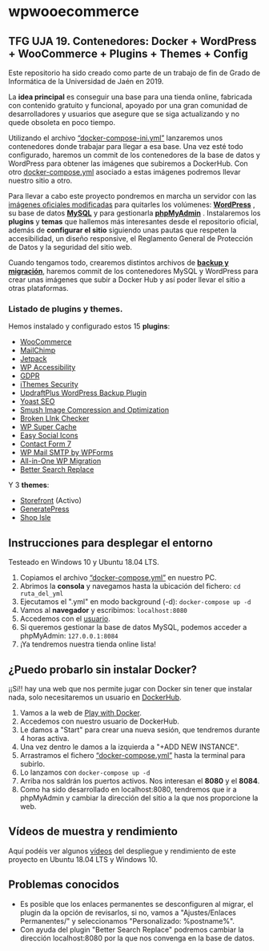 # wpwooecommerce
## TFG UJA 19. Contenedores: Docker + WordPress + WooCommerce + Plugins + Themes + Config

Este repositorio ha sido creado como parte de un trabajo de fin de Grado de Informática de la Universidad de Jaén en 2019.

La **idea principal** es conseguir una base para una tienda online, fabricada con contenido gratuito y funcional, apoyado por una gran comunidad de desarrolladores y usuarios que asegure que se siga actualizando y no quede obsoleta en poco tiempo.  

Utilizando el archivo [“docker-compose-ini.yml”](https://github.com/cil00001/wpwooecommerce/blob/data-container-mode/docker-compose-ini.yml) lanzaremos unos contenedores donde trabajar para llegar a esa base. Una vez esté todo configurado, haremos un commit de los contenedores de la base de datos y WordPress para obtener las imágenes que subiremos a DockerHub. Con otro [docker-compose.yml](https://github.com/cil00001/wpwooecommerce/blob/data-container-mode/docker-compose-ini.yml)  asociado a estas imágenes podremos llevar nuestro sitio a otro.

Para llevar a cabo este proyecto pondremos en marcha un servidor con las [imágenes oficiales modificadas](https://github.com/cil00001/wpwooecommerce/tree/data-container-mode/ImagenesPersonalizadas) para quitarles los volúmenes: **[WordPress](https://hub.docker.com/_/wordpress)** , su base de datos  **[MySQL](https://hub.docker.com/_/mysql)**  y para gestionarla **[phpMyAdmin](https://hub.docker.com/r/phpmyadmin/phpmyadmin)** . Instalaremos los **plugins** y **temas** que hallemos más interesantes desde el repositorio oficial, además de **configurar el sitio** siguiendo unas pautas que respeten la accesibilidad, un diseño responsive, el Reglamento General de Protección de Datos y la seguridad del sitio web. 

Cuando tengamos todo, crearemos distintos archivos de **[backup y migración](https://github.com/cil00001/wpwooecommerce/tree/data-container-mode/Backup%26Migration)**, haremos commit de los contenedores MySQL y WordPress para crear unas imágenes que subir a Docker Hub y así poder llevar el sitio a otras plataformas.

### Listado de plugins y themes.

Hemos instalado y configurado estos 15 **plugins**:
- [WooCommerce](https://es.wordpress.org/plugins/woocommerce/)
- [MailChimp](https://es.wordpress.org/plugins/woocommerce-mailchimp/)
- [Jetpack](https://es.wordpress.org/plugins/jetpack/)
- [WP Accessibility](https://es.wordpress.org/plugins/wp-accessibility/)
- [GDPR](https://es.wordpress.org/plugins/gdpr/)
- [iThemes Security](https://es.wordpress.org/plugins/better-wp-security/)
- [UpdraftPlus WordPress Backup Plugin](https://es.wordpress.org/plugins/updraftplus/)
- [Yoast SEO](https://es.wordpress.org/plugins/wordpress-seo/)
- [Smush Image Compression and Optimization](https://es.wordpress.org/plugins/wp-smushit/)
- [Broken LInk Checker](https://es.wordpress.org/plugins/broken-link-checker/)
- [WP Super Cache](https://es.wordpress.org/plugins/wp-super-cache/)
- [Easy Social Icons](https://es.wordpress.org/plugins/easy-social-icons/)
- [Contact Form 7](https://es.wordpress.org/plugins/contact-form-7/)
- [WP Mail SMTP by WPForms](https://es.wordpress.org/plugins/wp-mail-smtp/)
- [All-in-One WP Migration](https://es.wordpress.org/plugins/all-in-one-wp-migration/)
- [Better Search Replace](https://es.wordpress.org/plugins/better-search-replace/)

Y 3 **themes**:
- [Storefront](https://es.wordpress.org/themes/storefront/) (Activo)
- [GeneratePress](https://es.wordpress.org/themes/generatepress/)
- [Shop Isle](https://es.wordpress.org/themes/shop-isle/)

## Instrucciones para desplegar el entorno

Testeado en Windows 10 y Ubuntu 18.04 LTS.

1. Copiamos el archivo [“docker-compose.yml”](https://github.com/cil00001/wpwooecommerce/blob/data-container-mode/docker-compose.yml) en nuestro PC.
2. Abrimos la **consola** y navegamos hasta la ubicación del fichero: `cd ruta_del_yml`
3. Ejecutamos el ".yml" en modo background (-d): `docker-compose up -d`
4. Vamos al **navegador** y escribimos: `localhost:8080`
5. Accedemos con el [usuario](https://github.com/cil00001/wpwooecommerce/blob/data-container-mode/Backup%26Migration/Acceso).
11. Si queremos gestionar la base de datos MySQL, podemos acceder a phpMyAdmin: `127.0.0.1:8084` 
12. ¡Ya tendremos nuestra tienda online lista! 

## ¿Puedo probarlo sin instalar Docker?

¡¡Sí!! hay una web que nos permite jugar con Docker sin tener que instalar nada, solo necesitaremos un usuario en [DockerHub](https://hub.docker.com/).

1. Vamos a la web de [Play with Docker](https://labs.play-with-docker.com/#).
2. Accedemos con nuestro usuario de DockerHub.
3. Le damos a "Start" para crear una nueva sesión, que tendremos durante 4 horas activa.
4. Una vez dentro le damos a la izquierda a "+ADD NEW INSTANCE".
5. Arrastramos el fichero [“docker-compose.yml”](https://github.com/cil00001/wpwooecommerce/blob/data-container-mode/docker-compose.yml) hasta la terminal para subirlo.
6. Lo lanzamos con `docker-compose up -d`
7. Arriba nos saldrán los puertos activos. Nos interesan el **8080** y el **8084**.
8. Como ha sido desarrollado en localhost:8080, tendremos que ir a phpMyAdmin y cambiar la dirección del sitio a la que nos proporcione la web.

## Vídeos de muestra y rendimiento

Aquí podéis ver algunos [vídeos](https://drive.google.com/open?id=10EOfHWG3OKoM1ptfs6G9m8H4DWsCzmpp) del despliegue y rendimiento de este proyecto en Ubuntu 18.04 LTS y Windows 10.

## Problemas conocidos

- Es posible que los enlaces permanentes se desconfiguren al migrar, el plugin da la opción de revisarlos, si no, vamos a "Ajustes/Enlaces Permanentes/" y seleccionamos "Personalizado: %postname%".
- Con ayuda del plugin "Better Search Replace" podremos cambiar la dirección localhost:8080 por la que nos convenga en la base de datos.
